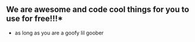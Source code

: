 ## We are awesome and code cool things for you to use for free!!!*



* as long as you are a goofy lil goober
